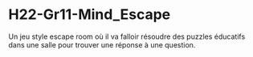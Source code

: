 # H22-Gr11-Mind_Escape
Un jeu style escape room où il va falloir résoudre des puzzles éducatifs dans une salle pour trouver une réponse à une question.

